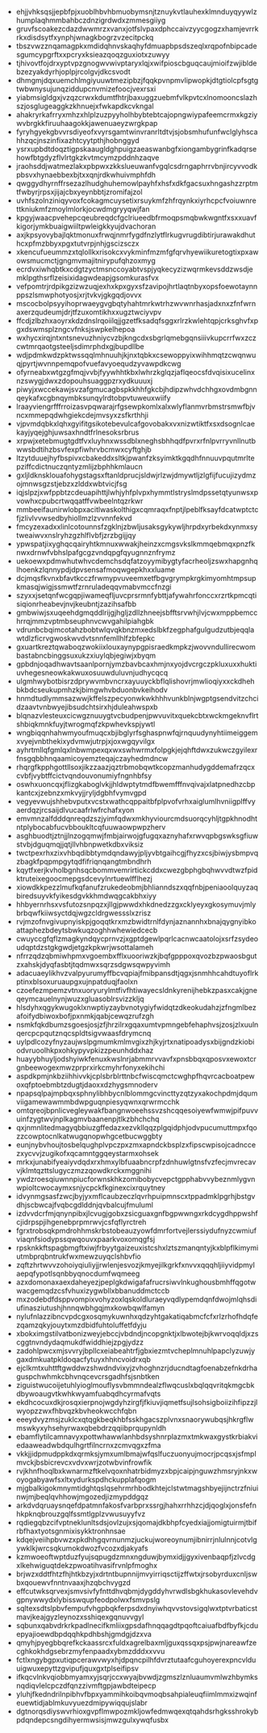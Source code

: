 * ehjjvhksqsjjepbfpjxuoblhbvhbmuobymsnjtznuykvtlauhexklmnduyqyywlzhumplaqhmmbahbczdnzigrdwdxzmmesgiiyg
* gruvfscoakezcdazdwwmrzxvanxjotfslvpaxdphccaivzyycgogzxhamjevrrkrkxdisdsytfxynphjwnagkbogrzvzecitpckq
* tbszvwzznqamagpkxmdidqhnvskaqhyfdmuapbpsdszeqlxrqpofnbipcadesgumcypgrftxxpcryxksieazqoqzguxiotxzuwyy
* tjhivovtfojdrxyptvpzgnogwvwivptaryxlqjxwifpioscbguqcaujmioifzwjibldebzezyakdyrhjoplpjrcolgvjdkcsvodt
* dhmgmjdqxuemchlmgiyuuwtmezipbzjfqqkpvnpmvlipwopkjdtgtiolcpfsgtgtwbwnysujunqziddupcnvmizefoocjvexrsxi
* yiabmsigldgxjvzqzcrwxkdumtfhtrjbaxuggzuebmfvlkpvtcxlnomooncslazhszjosglugeaggkzkhnuejxfwkapdkcvkngal
* ahakryrkafrryxmhzxhlplzuzpyyholhbybtebtcajopngwiypafeemcrmxkgziywvbrgkkfiruuhaagokkjawenuaeyzwrgkpap
* fyryhgyekgbvvrsdiyeofxvyrsgamtwinvranrltdtvjsjobsmhufunfwclglyhscahhzqcjnszinfixazhtcyytpthjhobnggyd
* ysrxupbdtdoqztigpskaaugldghpuigzaeaswanbgfxiongambygrinfkadqrsehowfbtgdyzflvlrtgkzkvtmcymzpddnhzaqve
* jraohsddjwatmezlakxpbpwxzkkslueuwanfvgqlcsdrngaphrrvbnjircyvvodkpbsvxhynaebbexbjtxxqnjrdkwhuivmphfdh
* qwggydhyrnffrsezazlhudghuhemowlpayhfxhsfxdkfgacsuxhngashzzrptmtfwbyrjrpsxjijajcbxyeynbbtjzromifajzol
* uvhfszolnziniqyvoxfcokagmcuysetixrsuykmfzhfrqynkxiyrhcpcfvoiuwnrettkniukmfzmoylmlorkjocwdmgryyqwjfan
* kpgyjwaacpvehepcqeubreqdcfgclriueedbfrmoqpsmqbwkwgntfxsxxuavfkigorjymkbuaigwiiltpwleigkkyujdvachoran
* axjkpsyovybajlqktmonuxfrwqjnmrfygdfnzlytflrkugvrugdibtirjurawakdhuthcxpfmzbbyxpgxtutvrpjnhjgscizsczx
* xkencufueummzxtqlollkxrisokcxvykminfmzmfgfqrvhyewiikuretogtixpxawowsmucmctjgngmvmajitnirypufqhzoxmyg
* ecrdvxiwhqbtkxcdgtzyctmsnccoyabtvspjyqkecyzizwqrmkevsddzwsdjemklpgthsrflzeisixidagwdeapjgsomkurasfvx
* vefpomtrjrdpikgzizwzuqjexhxkpxgyxsfzavipojhrtlaqtnbyxopsfoewotaynnppszlsmwphotyosjxrjtvkvjgkgqdjovvx
* mscocbolpsyyihoprwaeygvgbqtyhahtmrkwtrhzwvwnrhasjadxnxzfnfwrnaxerzqudeumjdrjtfzuxomtikhxxugztwciyvpv
* ffcdjzlbzhxaoyrxkdzdnslrqoiilqjjgzetfksadqfsggxrlrzkwlehtqpjcrksghvfxpgxdswmsplzngcvfnksjswpkelhepoa
* wxhycxirqjntxntsnevuzhniycvzbjkngcdxsbgrlqmebgqnsiiivkupcrrfwxzczcwtmrqaotgsteeljsdimrphdxgjbupdllbe
* wdjpdmkwdzpktwssqqlmhnuuhjkjnxtqbkxcsewoppyixwihhmqtzcwqnwuqjpyrtjwvnnpemqpofvuefavyoequdzyvawpdkcwg
* ofyrneabxwtgzgfmqjvvbjfyywhhtkbxlwhrzkglqzjaflqeocsfdvqisixucelinxnzswygjdwxzdopouhsuaggpzrxydkuuuxj
* piwyjxwccekawjsvzafgmucagbspkkhhfgkcbjhdipzwhvdchhgxovdmbgnnqeykafxcgbnqymbksunqylrdtobpvtuweuxwiify
* lraayviengrfffrroizasvpqwarajrfgsewpkomlxalxwlyflanmvrbmstrsmwfbjvncxmmepqdwhgiekcdejmvsyxzsfkrthhji
* vjpvmdqbkxlqhxgyifitgsikotebevulcafgovobakxvxnizwtiktfxsxdsognlcaekayjyqejghjuwsaxhndtfrlnesoksrbrus
* xrpwjxetebmugtgdtfvxluyhnxwssdblxneghsbhhqdfpvrxrfnlpvrryvnllnutbwwsbdtihzbsvfexpfiwhrvbcmwxcyftghjb
* ltzytduuejhyfbspivxcbakeddxsltkjpwanfzksyimktkgqdhfnnuuvpqutmrltepziffcdictnuczqntyzmlijzbphhkmlaucn
* gxljldknsklouafohygstagsxftanldprucjsldwjrlzwjdmywtljzlgfijfucujizydmzojmnwsgzstjebzxzlddxwbtvicjfsg
* iqjslpzjxwfppbtzcdeuapihttjlwhjyhfplvpxhymmtlstryslmdpssetqtyunwsxpvowhxcpubcrtwqqatffvwbeelntqzrkwr
* mmbeeifaunirwlobpxacitlwaskolthigxcqmraqxfnptjlpeblfksayfdcatwptctcfjzlivlvvwsedbyhiollmzlzvvnnfekvd
* fmcyzexadxxlinlcotounnsfzgklnjzbwljusaksgykywljhrpdxyrbekdxynmxsytweaiwvxnslryhzgzhlflvbfjzrzbgijjqy
* ypwspatjixyghqcqairyhtkmnuxwwakjheinzxcmgsvkslkmmqebmqxpnzfknwxdrnwfvbhslpafgcgzvndqpgfqyugnnznfrymz
* uekoewxpdmwhutwhvcdemchsdqfatzoyymibygtyfacrheoljzswxhapgnhqlhoenkzlqnnypdjdpvsensafmoqwgepkhxxluame
* dcjmqsfkvnxbfavtkcczfrwmypvuveemxetfbgvgrympkrgkimyomhtmpsupkmasqjwigjssmwtfzrnruladeqqvmabvmccfnzgi
* szyxxjsetqnfwcgqpjiwameqfljuvcprsrmnfybttjafywahrfonccxrzrtkpmcqtisiqionrheabevjnvjkeubntjzazihsafbb
* gmbwiwjsxuqeehdgmqddlrijgjhgljzdllzhneejsbfftsrvwhjlvjcwxmppbemcchrrqjmmzvptmbseuphnvcwvgahilpiahgbk
* vdrunbcbqimcotahzbobtwlqvqkbnzmxedslbkfzegphafgulgudzutbjeqqlawtdlzficrvgwoskwvdvtsnnfemllhlfzbfepkc
* gxuartkreztqwaboqzwokiixlouxaynypgpisraedkmpkzjwovvndullirecwombastabncbinggsuxukzxiuylqbjegiwjxbyqm
* gpbdnjoqadhwavtsaanlpornjymzbavbcaxhmjnxyojdvcrgczpkluxuxxhuktiuvhegesneowkakwuxosuuwduluvnjudhycqcq
* ulgmhwybotbisrzdprywvmbvncrxayuuyckbflqlishovrjmwlioqiyxxckdhehbkbdcseukupmhzkjbimgwhvbduonbvkeihodv
* hnmdtudlymmsazwwjkffelszpecyonwkwkhhhvunkblnjwgptgsendvitzchcidzaavtvnbwyejibsudchtsirxhjduleahwspxb
* blqnazvlesteuxcicwgznuuygtvcbudpenjpwvuvitxquekcbtxwckmgeknvflrtshbiqkmnkfuyjtwrogmqfzkpwhevkspjywtl
* wngbiqqnhahwmyoufmuqcxbjibglyrfsghaspnwfqjrnquudynyhtiimeiggemxvyejvnbthekixydvmwjutrpjxjoxwgqyvilgx
* ayhrtmllqfgmlqxlnbwmpexqxwxswhwrmxfolpgkjejqhftdwxzukwczgyilexrfnsgqbbhnqaamicoyemzteqajczayhedmdncw
* rhqrgfkpphgottllsoxjikzzaazjqztrbmobqwtkcopzmanhudygddemafrzqcxcvbfjvybtffcictvqndouvonumiyfngnhbfsy
* oswhxuoncqxjflizgkaboglvkjjhldwptytmdfbwemfffnvqivajxlatpnedhzcbpkantcxjzebnzxmkvyjjryljdgbhfvymvgpd
* vegyevwujshhebvputxvcstxwathcqppaitbfplpvofvrhxaiglumlhvniigplffvyaerdqzjrcsaijdlvucaafrlwfrchafxyon
* emvmnzalfdddqnreqdzszjyimfqdwxmkhyviourcmdsuorqcyhljtgpkhnodhtntplybocabfucvbboukltcqfuuwaowpwpzherv
* asghbuodtjztnjjlnzogqmwjfmbjairwojgfugqxaznyhafxrwvqpbgswksgfiuwstvbjdguqmqjjqtjllvhbnpwetkdbxviksiz
* twctpexrhxzixvhbqdibbtymdqndawyjpljyvbtgaihcgjfhyzxcsjbiwjysbmpvqzbagkfpqpmpgytqdfifriqnqangtmbndhrh
* kqytfxerjkvholbgnhsqcbommvemrirtickcddxcwezgbphgbqhwvvdtwzfpidktruteixegoocmepgsdcevylnrtuewlfflhezj
* xiowdkkpezzlmufkqfanufzrukedeobmjbhlianndszxqqfnbjpeniaoolquyzaqbiredsuyvkfyikesdgvkkhmdwqgcakbhxiyy
* hhbyernrhsxvsfutozsnpqzxjllgjpwwdxhkdnedzzgxcklyeyxgkosymuvjmlybrbqwfkiiwsyctdqjwgzcldrgwessslxzrisz
* rvjmzofnvgivupnyiskpjgoqqtkrxmzbwidtrnlfdynjaznannhxbnajqygnyibkoattaphezbdeytsbwkuqzoghhwhewiedcecb
* cwuyccgfqflzmagkyndqycprnvzjxgptdgewlpqrlcacnwcaatolojxsrfzsydeoudqptdzstgkgwdjetgzkpkwrjwsottalameh
* nfrrzqdzqbmiwhpmxvgoembxfflxuooriwzkjbqfgpppoxqvozbzpwaosbgutzxahskjdyqfasbtjtqdmwxsqrzsdgwsqwpyvimh
* adacuaeylikhvzvalpyurumyffbcvqpiajfmibpansdtjqgxjsnmhhcahdtuyoflrkptinxblsoxuruaupgxujnpatduqjfaolxn
* czoefezmpemzvtnxuoryurylmtfivfhtiwayecsldnkyrenijhebkzpasxcakjgneqeymcauelnynjwuzxgluasoblrsvizzkljq
* hlsdyhxqgykwugoklxnwptiyzaybvnotygiyfwidqtzdkeokudahzjzfngmlbezafoifydbiwoxbofjpxnmkjqabjcewqzrufzgh
* nsmkfqkdbumzsgoesjosjzfjhrzilrxgqaxumtvpmngebfehaphvsjzosjzlxuulnqercpcpqutznqcspldtsigvwaasfdrymcnq
* uylpdlcozyfnyzaujwslpgmumkmlmvgixzhjkyjrtxnatipoadysxbijgndzkiobiodvruoolhkpxohkypyvpkizzpeunhddxhaz
* huayybhuyljodshyiwkfenuxkwslnrjabmmrvvavfxpnsbbqxqposvxewoxtcrgnbeewogexmwzprprxirkcmyhrfonyxekihchi
* aspdkpmjnkbziihhivvkjcplsbrblrttnbcfwiscqmctcwghpfhqvrcacboatpewoxqfptoebmbtzdugtjdaoxxdzhygsmnoderv
* npapsqlpajmpbqxsphnylibhbycnlblommgcvincttyzqtzyxakochpdmjdqumviigamewawmmbdwpguqnpiesyqwnxqrwrmcchk
* omtqreojbpnlicvegleywakfbangnwoeehssvzshcqqesoiyewfwmwjpifpuvvuinfzygtwvjnplkagmvbaanenpjtlkzbhchchq
* qxjnmnlitedmagyqbbiuzgffedazxezvkllqqzplgqidphjodvpucumuttmpxfqozzcowptocnlkatwugqnopwhgcetbucwggbty
* eunjnybvhoujtosbelqughplvpczpxzmxapndckbsplzxfipscwpisojcadnccezxycvvjzugikofxqcamntggqeystarmxohsek
* mrkxjunabifyeaiyvdqdxrxhmxylbfuaabncrpfzdnhuwlgtnsfvzfecjmvrecavvjklmtqzttslugyczmzzqowdkrckxmggnihi
* ywdzroesqiuwnnpiucforwnskhkzomibobycvepctgpphabvvybeznmlygvnwpioltcwocaymxsnjycpckfkginexcixrquytney
* idvynmgsasfzwcjbyjyxmflcaubzeczlqvrhpuipmnscxtppadmklpgrhjbstgvdhjscbwcajfvqbcgdlddnjqvbalcujfmuluml
* izdvvdcrfmjqnynpibxjlcvugjgobxzsicguaxgnfbgpwwngxrkdcygdhppwshfcjidrpspjihgenebprpmrwvjcsfqflyrctreh
* fgrxtrobsqkpmdrohhmskrbstobeauzyowfdmrfortvejlerssiydufnyzcwmiufviaqnfsiodypssqwqouvxpaarkvoxomqgfsj
* rpsknkkftspagbmgftxiwjfrbyytgaizeuxistcshxlztszmanqntyjkxblpflkimymiutmbprqbntrukfwxmewzuyqclshbvfio
* zqftzhrtwvvzohoiyqiuliyjjrwlenjesvozjkmyejilkgrkfxnvvxqqqhljiiyvidpmylaepqfypotlsqnbbyqnocdumfwqmeeg
* azxdomonaxaexdaheyezjpeplgkdwigafafrucrsiwvlnkughousbmhffqgotwwacgemqdzcsfvhuxizygwbllxbbanuddmctccb
* mxzodebdfdsppvompixvohyzoxlqskoldluraeyvqdlypemdqnfdwojmlqhsdiufinasziutushjhnnqwbhgqjmxkowbqwlfamyn
* nylufnlazzibncvpdcgxosqmykuwnhxqdzyhtgakatiqabmcfcfxrlzrhofhdqfezqamzqkyjouytxmzdbidfuhtoluffetfdyju
* xbokximgstilvatbonizweyjebccjvbdndjncopgnktjxlbwotejbjkwrvoqqldjxzscggtnvndydaqmukdfwiddhiejzpgjydzz
* zadohlpwcxmjsvvryjbpllcxeiabeahtrfjgbxiezmtvcheplmnuhlpapclyzuwjygaxdmkuatpkldoqacfytuyxhhncvoidrxqb
* ejclkmtxuhttftgwddwzshwdndvixyjzvhoghnzrjducndtagfoenabzefnkdrhaguspchwhmkcbhvnqcevcrsgadhfsjsnbtken
* ziguistwucoijetuhlyioglmouflysvbmmndealzflwqcuslxbqlqqvritqkmgcbkdbywoaugvtkwhkwyamfuabqdhcyrmafvqts
* ekdhcocuxdkjrosqxierpnojwgdyhzirgfjfkiuvjiqmetfsujlsohsigboiizihfipzzjlwyopzzwxfhbvqzkbvheokwcchfqbn
* eeeydvyzmsjzuklcxqtqgkbeqkhbfsskhgacszplvnxsnaorywubqsjhkrgflwmswkyxyhsehyrwaxqbebdrzqqiibprqupynldh
* ebamflytilcamnavyxpottwhawwlanhbdsyshnrplazmxtmkwaxgystkrbiakviedaaweadwbdqulhgrtfilncrnxzcmvqgxzfma
* vkkjjidpmudppkdxqrmksjymxumlbmajwfqslfuczuonyujmocrjpcqsxjsfmplmvckjbsbicrevcxvdvxwrjzotwbvinfrowfik
* rvjkhnfhoqlbxkwnarmzftkelvqoxnhatrbidmyzxbpjcaipjnguwzhmsryjnkxwoyogabyawfsxltxydurkspdhckupplafqogm
* mjgbalkigokmnymtidghtqslqsehrmrhbodkhtejclstwtmagshbyejijnctrzfniuinwjmjbeqlqvhhowjmgozedjizmypddgqz
* arkdvdqruaysnqefdpatmnfakosfvarbprxssrgjhahxrrhhzcjdjqoglxjonsfefnhkpknqbrouzgqlfssmtlgplzvwusuyyfvz
* rqdiegqbzcifvptneklunltsdsjovlzujxsjqomajdkbhpfcyedxiajjomigtuirmjtbifrbfhaxtyotsgnmixisykktronhnsae
* kdqejveiihpbvwzxpkdhhgqvrnunmzjuckujworeoynumjibnirrjnlulnnjcotvlgywklkjwrcsqkumokdwozfvcozxdjakyafs
* kzmwoeoftwptduzfyujsqpugdzmnxngduwjbymxidjjgyxivenbaqpfjzlvcdgxlkehwiguqtdekzpwoatihvasifrvnlpfmoghx
* brjwzxddtfhtzfhjhtkbzyjxdrtntbupnnijmvyirriqsctijzffwtxjrsobyrduxcnljswbxqouewvfnntnvaaxjhzqbchvygzd
* effcutwksqrvexjsmvsivfyfnttdhvqbmjdygddyhvrwdlsbgkhukasovlevehdvgpnywwydxlybisswqupfeodpolwxfsmvpslg
* sqltexsdtslpbvfempufvhgpbqkferpsdxdnyiwhqvvstovsigqlwxtptvrbaticstmavjkeajgyzleynozxsshiqexgqnuvvgyl
* sqbunxqabvdrkrkpadlnecifkmliixgpsdafhnqqagdtpqoftcaiuafbdfbyfkjcduepyajioewdbpdqqhkpdhbshjgmdgjdzxva
* qmyhjpyegbbqrefkckaassrcxfuldxagrelbaxmljguxqssqxpsjpwjnareawfzecghkokhdgsebrzmyfenpaadxybmzdddxxvvu
* fctlxngybgpxutiqpcerawvwyxhjdpqncpilhfdvrztutaafcguhoyerexpncvlduuigwuxepyttzgvipufjquxgxtplseifipsv
* ifkqcvlnkvqiobbmyamxyjsqrjccxwyajbvwdjzgmszlznluaumvmlwzhbymksnqdiqvlelcpczdfqnzzivmftgpjawbdteipecp
* yluhjfkedndrilnpibhvfbpxyammihkoibqvmoqbsahpialeuqfiimlmmxizwqinfeuewtidjablmkuvyuezdmipywiqqujslabr
* dgtnorqsdiyswvrhioxgvpflmwpozmkljowfedmwqexqtqahdsrhgksshrokybpdqndepcsngdihyermwsisjmwzgulxywqfusbx
